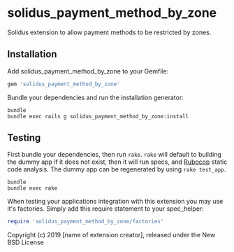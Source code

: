 # solidus_payment_method_by_zone
Solidus extension to allow payment methods to be restricted by zones.

Installation
------------

Add solidus_payment_method_by_zone to your Gemfile:

```ruby
gem 'solidus_payment_method_by_zone'
```

Bundle your dependencies and run the installation generator:

```shell
bundle
bundle exec rails g solidus_payment_method_by_zone:install
```

Testing
-------

First bundle your dependencies, then run `rake`. `rake` will default to building the dummy app if it does not exist, then it will run specs, and [Rubocop](https://github.com/bbatsov/rubocop) static code analysis. The dummy app can be regenerated by using `rake test_app`.

```shell
bundle
bundle exec rake
```

When testing your applications integration with this extension you may use it's factories.
Simply add this require statement to your spec_helper:

```ruby
require 'solidus_payment_method_by_zone/factories'
```

Copyright (c) 2019 [name of extension creator], released under the New BSD License
